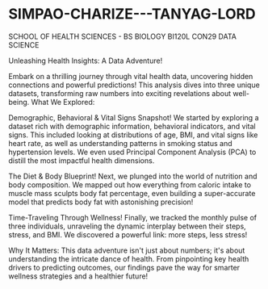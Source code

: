 # SIMPAO-CHARIZE---TANYAG-LORD
SCHOOL OF HEALTH SCIENCES - BS BIOLOGY 
BI120L CON29
DATA SCIENCE

Unleashing Health Insights: A Data Adventure!


Embark on a thrilling journey through vital health data, uncovering hidden connections and powerful predictions! This analysis dives into three unique datasets, transforming raw numbers into exciting revelations about well-being.
What We Explored:

Demographic, Behavioral & Vital Signs Snapshot! We started by exploring a dataset rich with demographic information,   behavioral indicators, and vital signs. This included looking at distributions of age, BMI, and vital signs like heart rate, as well as understanding patterns in smoking status and hypertension levels. We even used Principal Component Analysis (PCA) to distill the most impactful health dimensions.

The Diet & Body Blueprint! Next, we plunged into the world of nutrition and body composition. We mapped out how everything from caloric intake to muscle mass sculpts body fat percentage, even building a super-accurate model that predicts body fat with astonishing precision!

Time-Traveling Through Wellness! Finally, we tracked the monthly pulse of three individuals, unraveling the dynamic interplay between their steps, stress, and BMI. We discovered a powerful link: more steps, less stress!

Why It Matters:
This data adventure isn't just about numbers; it's about understanding the intricate dance of health. From pinpointing key health drivers to predicting outcomes, our findings pave the way for smarter wellness strategies and a healthier future!
